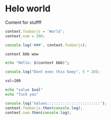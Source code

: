 # Helo world
Content for stuffff

```js
context.foobarjs = 'World';
context.num = 200;

console.log('###', context.foobarjs);
```

```bash
context bbb wow

echo "Hello: $(context bbb)";
```

<!--@ (noop) -->
```js
console.log("Dont exec this boey", 5 * 20);
```

<!--@ (noop) -->
```bash
val=200

echo "value $val"
echo "fuck you"
```

<!--@ (noop) -->
```js
console.log('Values::::::::::::::::::::::::');
context.foobarjs.then(console.log);
context.num.then(console.log);
```

